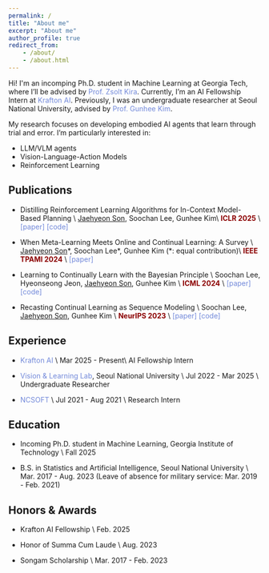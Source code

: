 ```yaml
---
permalink: /
title: "About me"
excerpt: "About me"
author_profile: true
redirect_from:
    - /about/
    - /about.html
---
```


Hi! I'm an incomping Ph.D. student in Machine Learning at Georgia Tech, where I’ll be advised by <a href="https://faculty.cc.gatech.edu/~zk15/" style="color: #7289da; text-decoration:none">Prof. Zsolt Kira</a>.
Currently, I’m an AI Fellowship Intern at <a href="https://www.krafton.ai/en/" style="color: #7289da; text-decoration:none">Krafton AI</a>.
Previously, I was an undergraduate researcher at Seoul National University, advised by <a href="https://vision.snu.ac.kr/gunhee/" style="color: #7289da; text-decoration:none">Prof. Gunhee Kim</a>.

My research focuses on developing embodied AI agents that learn through trial and error.
I’m particularly interested in:
-   LLM/VLM agents
-   Vision-Language-Action Models
-   Reinforcement Learning

## Publications

-   Distilling Reinforcement Learning Algorithms for In-Context Model-Based Planning \\
    <u>Jaehyeon Son</u>, Soochan Lee, Gunhee Kim\\
    <span style="color:darkred">**ICLR 2025**</span> \\
    <a href="https://openreview.net/forum?id=BfUugGfBE5&noteId=BfUugGfBE5" style="color: #7289da; text-decoration: none;">[paper]</a>
    <a href="https://github.com/jaehyeon-son/dicp" style="color: #7289da; text-decoration: none;">[code]</a>

-   When Meta-Learning Meets Online and Continual Learning: A Survey \\
    <u>Jaehyeon Son</u>\*, Soochan Lee\*, Gunhee Kim (\*: equal contribution)\\
    <span style="color:darkred">**IEEE TPAMI 2024**</span> \\
    <a href="https://arxiv.org/abs/2311.05241" style="color: #7289da; text-decoration: none;">[paper]</a>

-   Learning to Continually Learn with the Bayesian Principle \\
    Soochan Lee, Hyeonseong Jeon, <u>Jaehyeon Son</u>, Gunhee Kim \\
    <span style="color:darkred">**ICML 2024**</span> \\
    <a href="https://arxiv.org/abs/2405.18758" style="color: #7289da; text-decoration: none;">[paper]</a>
    <a href="https://github.com/soochan-lee/SB-MCL" style="color: #7289da; text-decoration: none;">[code]</a>

-   Recasting Continual Learning as Sequence Modeling \\
    Soochan Lee, <u>Jaehyeon Son</u>, Gunhee Kim \\
    <span style="color:darkred">**NeurIPS 2023**</span> \\
    <a href="https://arxiv.org/abs/2310.11952" style="color: #7289da; text-decoration: none;">[paper]</a>
    <a href="https://github.com/soochan-lee/cl-as-seq" style="color: #7289da; text-decoration: none;">[code]</a>

## Experience

-   <a href="https://www.krafton.ai/en/" style="color: #7289da; text-decoration: none;">Krafton AI</a> \\
    Mar 2025 - Present\\
    AI Fellowship Intern

-   <a href="https://vision.snu.ac.kr/" style="color: #7289da; text-decoration: none;">Vision & Learning Lab</a>, Seoul National University \\
    Jul 2022 - Mar 2025 \\
    Undergraduate Researcher

-   <a href="https://kr.ncsoft.com/en/" style="color: #7289da; text-decoration: none;">NCSOFT</a> \\
    Jul 2021 - Aug 2021 \\
    Research Intern

## Education

-   Incoming Ph.D. student in Machine Learning, Georgia Institute of Technology \\
    Fall 2025

-   B.S. in Statistics and Artificial Intelligence, Seoul National University \\
    Mar. 2017 - Aug. 2023 (Leave of absence for military service: Mar. 2019 - Feb. 2021)

## Honors & Awards

-   Krafton AI Fellowship \\
    Feb. 2025

-   Honor of Summa Cum Laude \\
    Aug. 2023

-   Songam Scholarship \\
    Mar. 2017 - Feb. 2023